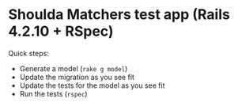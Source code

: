 # Shoulda Matchers test app (Rails 4.2.10 + RSpec)

Quick steps:

* Generate a model (`rake g model`)
* Update the migration as you see fit
* Update the tests for the model as you see fit
* Run the tests (`rspec`)
